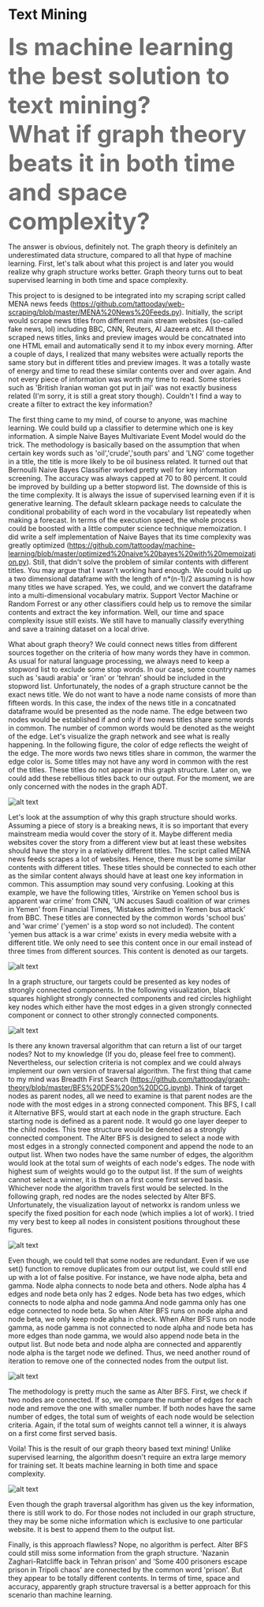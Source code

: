 # Text Mining

<b><font color="#6F6F6F" size="+5"> Is machine learning the best solution to text mining? </font></b><br>
<b><font color="#6F6F6F" size="+5"> What if graph theory beats it in both time and space complexity?</font></b>

The answer is obvious, definitely not. The graph theory is definitely an underestimated data structure, compared to all that hype of machine learning. First, let's talk about what this project is and later you would realize why graph structure works better. Graph theory turns out to beat supervised learning in both time and space complexity. 

This project to is designed to be integrated into my scraping script called MENA news feeds (https://github.com/tattooday/web-scraping/blob/master/MENA%20News%20Feeds.py). Initially, the script would scrape news titles from different main stream websites (so-called fake news, lol) including BBC, CNN, Reuters, Al Jazeera etc. All these scraped news titles, links and preview images would be concatnated into one HTML email and automatically send it to my inbox every morning. After a couple of days, I realized that many websites were actually reports the same story but in different titles and preview images. It was a totally waste of energy and time to read these similar contents over and over again. And not every piece of information was worth my time to read. Some stories such as 'British Iranian woman got put in jail' was not exactly business related (I'm sorry, it is still a great story though). Couldn't I find a way to create a filter to extract the key information?

The first thing came to my mind, of course to anyone, was machine learning. We could build up a classifier to determine which one is key information. A simple Naive Bayes Multivariate Event Model would do the trick. The methodology is basically based on the assumption that when certain key words such as 'oil','crude','south pars' and 'LNG' come together in a title, the title is more likely to be oil business related. It turned out that Bernoulli Naive Bayes Classifier worked pretty well for key information screening. The accuracy was always capped at 70 to 80 percent. It could be improved by building up a better stopword list. The downside of this is the time complexity. It is always the issue of supervised learning even if it is generative learning. The default sklearn package needs to calculate the conditional probability of each word in the vocabulary list repeatedly when making a forecast. In terms of the execution speed, the whole process could be boosted with a little computer science technique memoization. I did write a self implementation of Naive Bayes that its time complexity was greatly optimized (https://github.com/tattooday/machine-learning/blob/master/optimized%20naive%20bayes%20with%20memoization.py). Still, that didn't solve the problem of similar contents with different titles. You may argue that I wasn't working hard enough. We could build up a two dimensional dataframe with the length of n*(n-1)/2 assuming n is how many titles we have scraped. Yes, we could, and we convert the dataframe into a multi-dimensional vocabulary matrix. Support Vector Machine or Random Forrest or any other classifiers could help us to remove the similar contents and extract the key information. Well, our time and space complexity issue still exists. We still have to manually classify everything and save a training dataset on a local drive.

What about graph theory? We could connect news titles from different sources together on the criteria of how many words they have in common. As usual for natural language processing, we always need to keep a stopword list to exclude some stop words. In our case, some country names such as 'saudi arabia' or 'iran' or 'tehran' should be included in the stopword list. Unfortunately, the nodes of a graph structure cannot be the exact news title. We do not want to have a node name consists of more than fifteen words. In this case, the index of the news title in a concatnated dataframe would be presented as the node name. The edge between two nodes would be established if and only if two news titles share some words in common. The number of common words would be denoted as the weight of the edge. Let's visualize the graph network and see what is really happening. In the following figure, the color of edge reflects the weight of the edge. The more words two news titles share in common, the warmer the edge color is. Some titles may not have any word in common with the rest of the titles. These titles do not appear in this graph structure. Later on, we could add these rebellious titles back to our output. For the moment, we are only concerned with the nodes in the graph ADT.

![alt text](https://github.com/tattooday/graph-theory/blob/master/Text%20Mining%20project/preview/original.png)

Let's look at the assumption of why this graph structure should works. Assuming a piece of story is a breaking news, it is so important that every mainstream media would cover the story of it. Maybe different media websites cover the story from a different view but at least these websites should have the story in a relatively different titles. The script called MENA news feeds scrapes a lot of websites. Hence, there must be some similar contents with different titles. These titles should be connected to each other as the similar content always should have at least one key information in common. This assumption may sound very confusing. Looking at this example, we have the following titles, 'Airstrike on Yemen school bus is apparent war crime' from CNN, 'UN accuses Saudi coalition of war crimes in Yemen' from Financial Times, 'Mistakes admitted in Yemen bus attack' from BBC. These titles are connected by the common words 'school bus' and 'war crime' ('yemen' is a stop word so not included). The content 'yemen bus attack is a war crime' exists in every media website with a different title. We only need to see this content once in our email instead of three times from different sources. This content is denoted as our targets. 

![alt text](https://github.com/tattooday/graph-theory/blob/master/Text%20Mining%20project/preview/edge.png)

In a graph structure, our targets could be presented as key nodes of strongly connected components. In the following visualization, black squares highlight strongly connected components and red circles highlight key nodes which either have the most edges in a given strongly connected component or connect to other strongly connected components.

![alt text](https://github.com/tattooday/graph-theory/blob/master/Text%20Mining%20project/preview/target.png)

Is there any known traversal algorithm that can return a list of our target nodes? Not to my knowledge (If you do, please feel free to comment). Nevertheless, our selection criteria is not complex and we could always implement our own version of traversal algorithm. The first thing that came to my mind was Breadth First Search (https://github.com/tattooday/graph-theory/blob/master/BFS%20DFS%20on%20DCG.ipynb). Think of target nodes as parent nodes, all we need to examine is that parent nodes are the node with the most edges in a strong connected component. This BFS, I call it Alternative BFS, would start at each node in the graph structure. Each starting node is defined as a parent node. It would go one layer deeper to the child nodes. This tree structure would be denoted as a strongly connected component. The Alter BFS is designed to select a node with most edges in a strongly connected component and append the node to an output list. When two nodes have the same number of edges, the algorithm would look at the total sum of weights of each node's edges. The node with highest sum of weights would go to the output list. If the sum of weights cannot select a winner, it is then on a first come first served basis. Whichever node the algorithm travels first would be selected. In the following graph, red nodes are the nodes selected by Alter BFS. Unfortunately, the visualization layout of networkx is random unless we specify the fixed position for each node (which implies a lot of work). I tried my very best to keep all nodes in consistent positions throughout these figures.

![alt text](https://github.com/tattooday/graph-theory/blob/master/Text%20Mining%20project/preview/bfs.png)

Even though, we could tell that some nodes are redundant. Even if we use set() function to remove duplicates from our output list, we could still end up with a lot of false positive. For instance, we have node alpha, beta and gamma. Node alpha connects to node beta and others. Node alpha has 4 edges and node beta only has 2 edges. Node beta has two edges, which connects to node alpha and node gamma.And node gamma only has one edge connected to node beta. So when Alter BFS runs on node alpha and node beta, we only keep node alpha in check. When Alter BFS runs on node gamma, as node gamma is not connected to node alpha and node beta has more edges than node gamma, we would also append node beta in the output list. But node beta and node alpha are connected and apparently node alpha is the target node we defined. Thus, we need another round of iteration to remove one of the connected nodes from the output list. 

![alt text](https://github.com/tattooday/graph-theory/blob/master/Text%20Mining%20project/preview/alpha%2Cbeta%2Cgamma.png)

The methodology is pretty much the same as Alter BFS. First, we check if two nodes are connected. If so, we compare the number of edges for each node and remove the one with smaller number. If both nodes have the same number of edges, the total sum of weights of each node would be selection criteria. Again, if the total sum of weights cannot tell a winner, it is always on a first come first served basis.

Voila! This is the result of our graph theory based text mining! Unlike supervised learning, the algorithm doesn't require an extra large memory for training set. It beats machine learning in both time and space complexity. 

![alt text](https://github.com/tattooday/graph-theory/blob/master/Text%20Mining%20project/preview/result.png)

Even though the graph traversal algorithm has given us the key information, there is still work to do. For those nodes not included in our graph structure, they may be some niche information which is exclusive to one particular website. It is best to append them to the output list. 

Finally, is this approach flawless? Nope, no algorithm is perfect. Alter BFS could still miss some information from the graph structure. 'Nazanin Zaghari-Ratcliffe back in Tehran prison' and 'Some 400 prisoners escape prison in Tripoli chaos' are connected by the common word 'prison'. But they appear to be totally different contents. In terms of time, space and accuracy, apparently graph structure traversal is a better approach for this scenario than machine learning.
